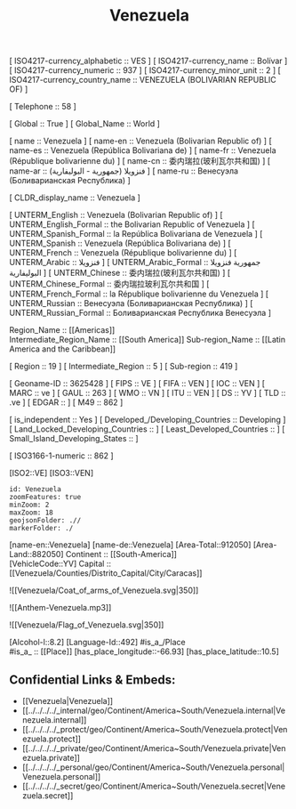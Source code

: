 ﻿---
location:
- 10.5
- -66.93
type: Country
tags:
- geo/Country
SpocWebEntityId: 27052
isDeleted: false
confidential: public
license: CC BY-SA 4.0
isReadOnly: false
source: https://datahub.io/core/country-codes
cssclasses: Country
publish: true
title: Venezuela
linkTitle: 
keywords: 
layout: 
draft: false
publishDate: 
expiryDate: 
aliases:
- Venezuela
- Venezuela (Bolivarian Republic of)
- Venezuela (República Bolivariana de)
- Venezuela (République bolivarienne du)
- فنزويلا (جمهورية - البوليفارية)
- 委内瑞拉(玻利瓦尔共和国)
- Венесуэла (Боливарианская Республика)
- the Bolivarian Republic of Venezuela
- la República Bolivariana de Venezuela
Languages:
- es-VE
---


[	ISO4217-currency_alphabetic	 :: VES ] 
[	ISO4217-currency_name	 :: Bolívar ] 
[	ISO4217-currency_numeric	 :: 937 ] 
[	ISO4217-currency_minor_unit	 :: 2 ] 
[	ISO4217-currency_country_name	 :: VENEZUELA (BOLIVARIAN REPUBLIC OF) ] 

[	Telephone	 :: 58 ] 

[	Global	 :: True ] 
[	Global_Name	 :: World ] 

[	name	 :: Venezuela ] 
[	name-en	 :: Venezuela (Bolivarian Republic of) ] 
[	name-es	 :: Venezuela (República Bolivariana de) ] 
[	name-fr	 :: Venezuela (République bolivarienne du) ] 
[	name-cn	 :: 委内瑞拉(玻利瓦尔共和国) ] 
[	name-ar	 :: فنزويلا (جمهورية - البوليفارية) ] 
[	name-ru	 :: Венесуэла (Боливарианская Республика) ] 

[	CLDR_display_name	 :: Venezuela ] 

[	UNTERM_English	 :: Venezuela (Bolivarian Republic of) ] 
[	UNTERM_English_Formal	 :: the Bolivarian Republic of Venezuela ] 
[	UNTERM_Spanish_Formal	 :: la República Bolivariana de Venezuela ] 
[	UNTERM_Spanish	 :: Venezuela (República Bolivariana de) ] 
[	UNTERM_French	 :: Venezuela (République bolivarienne du) ] 
[	UNTERM_Arabic	 :: فنزويلا ] 
[	UNTERM_Arabic_Formal	 :: جمهورية فنزويلا البوليفارية ] 
[	UNTERM_Chinese	 :: 委内瑞拉(玻利瓦尔共和国) ] 
[	UNTERM_Chinese_Formal	 :: 委内瑞拉玻利瓦尔共和国 ] 
[	UNTERM_French_Formal	 :: la République bolivarienne du Venezuela ] 
[	UNTERM_Russian	 :: Венесуэла (Боливарианская Республика) ] 
[	UNTERM_Russian_Formal	 :: Боливарианская Республика Венесуэла ] 

Region_Name ::  [[Americas]]  
Intermediate_Region_Name ::  [[South America]] 
Sub-region_Name ::  [[Latin America and the Caribbean]] 

[	Region	 :: 19 ] 
[	Intermediate_Region	 :: 5 ] 
[	Sub-region	 :: 419 ] 

[	Geoname-ID	 :: 3625428 ] 
[	FIPS	 :: VE ] 
[	FIFA	 :: VEN ] 
[	IOC	 :: VEN ] 
[	MARC	 :: ve ] 
[	GAUL	 :: 263 ] 
[	WMO	 :: VN ] 
[	ITU	 :: VEN ] 
[	DS	 :: YV ] 
[	TLD	 :: .ve ] 
[	EDGAR	 ::  ] 
[	M49	 :: 862 ] 

[	is_independent	 :: Yes ] 
[	Developed_/Developing_Countries	 :: Developing ] 
[	Land_Locked_Developing_Countries	 ::  ] 
[	Least_Developed_Countries	 ::  ] 
[	Small_Island_Developing_States	 ::  ] 

[	ISO3166-1-numeric	 :: 862 ] 



[ISO2::VE] 
[ISO3::VEN] 

```leaflet
id: Venezuela
zoomFeatures: true 
minZoom: 2 
maxZoom: 18
geojsonFolder: .//
markerFolder: ./
```

[name-en::Venezuela] 
[name-de::Venezuela] 
[Area-Total::912050] 
[Area-Land::882050] 
Continent :: [[South-America]]  
[VehicleCode::YV] 
Capital :: [[Venezuela/Counties/Distrito_Capital/City/Caracas]]  

![[Venezuela/Coat_of_arms_of_Venezuela.svg|350]] 

![[Anthem-Venezuela.mp3]] 

![[Venezuela/Flag_of_Venezuela.svg|350]] 

[Alcohol-l::8.2] 
[Language-Id::492] 
#is_a_/Place  
#is_a_ :: [[Place]] 
[has_place_longitude::-66.93] 
[has_place_latitude::10.5] 



## Confidential Links & Embeds: 
- [[Venezuela|Venezuela]] 
- [[../../../../_internal/geo/Continent/America~South/Venezuela.internal|Venezuela.internal]] 
- [[../../../../_protect/geo/Continent/America~South/Venezuela.protect|Venezuela.protect]] 
- [[../../../../_private/geo/Continent/America~South/Venezuela.private|Venezuela.private]] 
- [[../../../../_personal/geo/Continent/America~South/Venezuela.personal|Venezuela.personal]] 
- [[../../../../_secret/geo/Continent/America~South/Venezuela.secret|Venezuela.secret]] 
